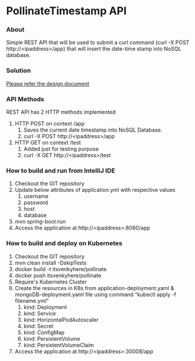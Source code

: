# PollinateTimestamp API

### About
Simple REST API that will be used to submit a curl command (curl -X POST http://&lt;ipaddress&gt;/app) that will insert the date-time stamp into NoSQL database.

### Solution
[Please refer the design document](https://github.com/itsvenkyhere/Pollinate-Service-Management-Tech-Assignment/blob/main/Section-1/HighLevelDesign.pdf)

### API Methods
REST API has 2 HTTP methods implemented
1. HTTP POST on context /app
   1. Saves the current date timestamp into NoSQL Database.
   2. curl -X POST http://&lt;ipaddress&gt;/app
2. HTTP GET on context /test
   1. Added just for testing purpose
   2. curl -X GET http://&lt;ipaddress&gt;/test

### How to build and run from IntelliJ IDE
1. Checkout the GIT repository
2. Update below attributes of application.yml with respective values
   1. username
   2. password
   3. host
   4. database
3. mvn spring-boot:run
4. Access the application at http://&lt;ipaddress&gt;:8080/app

### How to build and deploy on Kubernetes
1. Checkout the GIT repository
2. mvn clean install -DskipTests
3. docker build -t itsvenkyhere/pollinate
4. docker push itsvenkyhere/pollinate
5. Require's Kubernetes Cluster
6. Create the resources in K8s from application-deployment.yaml & mongoDB-deployment.yaml file using command "kubectl apply -f filename.yml"
   1. kind: Deployment
   2. kind: Service
   3. kind: HorizontalPodAutoscaler
   4. kind: Secret
   5. kind: ConfigMap
   6. kind: PersistentVolume
   7. kind: PersistentVolumeClaim
7. Access the application at http://&lt;ipaddress&gt;:30008/app
